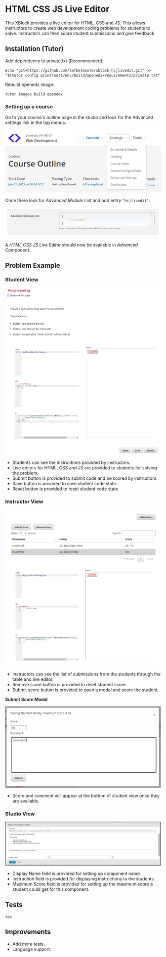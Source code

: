 # HTML CSS JS Live Editor

This XBlock provides a live editor for HTML, CSS and JS. This allows instructors to create web development coding problems for students to solve. Instructors can then score student submissions and give feedback.

## Installation (Tutor)

Add dependency to private.txt (Recommended):

```
echo "git+https://github.com/lafbelmonte/xblock-hcjlivedit.git" >> "$(tutor config printroot)/env/build/openedx/requirements/private.txt"
```

Rebuild openedx image:

```
tutor images build openedx
```

### Setting up a course

Go to your course's outline page in the studio and look for the Advanced settings link in the top menus.

![Advanced Settings](doc_img/advanced-settings.png)

Once there look for _Advanced Module List_ and add entry `"hcjlivedit"`.

![Advanced Module List](doc_img/advanced-module-list.png)

A _HTML CSS JS Live Editor_ should now be available in _Advanced Component_.


## Problem Example

### Student View

![Student View](doc_img/student-view.png)

* Students can see the instructions provided by instructors.
* Live editors for HTML, CSS and JS are provided to students for solving the problem.
* Submit button is provided to submit code and be scored by instructors.
* Save button is provided to save student code state.
* Reset button is provided to reset student code state.

### Instructor View

![Instructor View](doc_img/instructor-view.png)

* Instructors can see the list of submissions from the students through the table and live editor.
* Remove score button is provided to reset student score.
* Submit score button is provided to open a modal and score the student.

**Submit Score Modal**

![Submit Score Modal](doc_img/submit-score-modal.png)

* Score and comment will appear at the bottom of student view once they are available.

### Studio View

![Studio View](doc_img/studio-view.png)

* Display Name field is provided for setting up component name.
* Instruction field is provided for displaying instructions to the students.
* Maximum Score field is provided for setting up the maximum score a student could get for this component.

## Tests
```
tox
```
## Improvements

* Add more tests.
* Language support.





